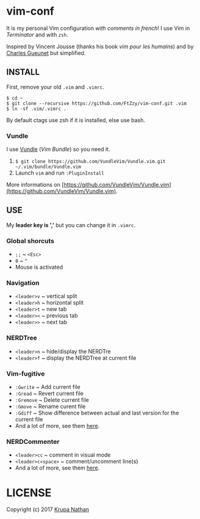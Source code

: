 # vim-conf

It is my personal Vim configuration _with comments in french_! I use Vim in _Terminator_ and with `zsh`.

Inspired by Vincent Jousse (thanks his book *vim pour les humains*) and by [Charles Gueunet](https://github.com/CharlesGueunet) but simplified.



## INSTALL

First, remove your old `.vim` and `.vimrc`.
```
$ cd ~  
$ git clone --recursive https://github.com/FtZzy/vim-conf.git .vim  
$ ln -sf .vim/.vimrc .
```
By default ctags use zsh if it is installed, else use bash.


### Vundle

I use [Vundle](https://github.com/VundleVim/Vundle.vim) (_Vim Bundle_) so you need it.

1. `$ git clone https://github.com/VundleVim/Vundle.vim.git ~/.vim/bundle/Vundle.vim`
1. Launch `vim` and run `:PluginInstall`

More informations on [https://github.com/VundleVim/Vundle.vim](https://github.com/VundleVim/Vundle.vim).



## USE

My **leader key is ','** but you can change it in `.vimrc`.


### Global shorcuts

* `;;` ~ `<Esc>`
* `0` ~ `^`
* Mouse is activated



### Navigation

* `<leader>v` ~ vertical split
* `<leader>h` ~ horizontal split
* `<leader>t` ~ new tab
* `<leader><` ~ previous tab
* `<leader>>` ~ next tab


### NERDTree

* `<leader>n` ~ hide/display the NERDTre
* `<leader>f` ~ display the NERDTree at current file


### Vim-fugitive

* `:Gwrite` ~ Add current file
* `:Gread` ~ Revert current file
* `:Gremove` ~ Delete current file
* `:Gmove` ~ Rename curent file
* `:Gdiff` ~ Show difference between actual and last version for the current file
* And a lot of more, see them [here](http://vimcasts.org/episodes/fugitive-vim---a-complement-to-command-line-git/).


### NERDCommenter

* `<leader>cc` ~ comment in visual mode
* `<leader>c<space>` ~ comment/uncomment line(s)
* And a lot of more, see them [here](https://github.com/scrooloose/nerdcommenter).



# LICENSE
Copyright (c) 2017 [Krupa Nathan](https://github.com/FtZzy)
